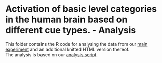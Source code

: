 # Activation of basic level categories in the human brain based on different cue types. - Analysis
This folder contains the R code for analysing the data from our [main experiment](https://github.com/jmdudek/XP-Lab2020-What-makes-words-special-Group-35/blob/master/Data/02_main/main_data.csv) and an additional knitted HTML version thereof.\
The analysis is based on our [analysis script](https://github.com/jmdudek/XP-Lab2020-What-makes-words-special-Group-35/tree/master/Analysis/01_pilot). 


